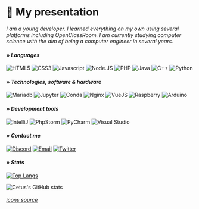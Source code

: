 # 👋 My presentation

*I am a young developer. I learned everything on my own using several platforms including OpenClassRoom. I am currently studying computer science with the aim of being a computer engineer in several years.*

#### **» *Languages***<br>
![HTML5](https://img.shields.io/badge/HTML5-E34F26?style=for-the-badge&logo=html5&logoColor=white)
![CSS3](https://img.shields.io/badge/CSS3-1572B6?style=for-the-badge&logo=css3&logoColor=white)
![Javascript](https://img.shields.io/badge/JavaScript-323330?style=for-the-badge&logo=javascript&logoColor=F7DF1E)
![Node.JS](https://img.shields.io/badge/Node.js-339933?style=for-the-badge&logo=nodedotjs&logoColor=white)
![PHP](https://img.shields.io/badge/PHP-777BB4?style=for-the-badge&logo=php&logoColor=white)
![Java](https://img.shields.io/badge/Java-ED8B00?style=for-the-badge&logo=java&logoColor=white)
![C++](https://img.shields.io/badge/C%2B%2B-00599C?style=for-the-badge&logo=c%2B%2B&logoColor=white)
![Python](https://img.shields.io/badge/Python-3776AB?style=for-the-badge&logo=python&logoColor=white)

#### **» *Technologies, software & hardware***<br>
![Mariadb](https://img.shields.io/badge/MariaDB-003545?style=for-the-badge&logo=mariadb&logoColor=white)
![Jupyter](https://img.shields.io/badge/Jupyter-F37626.svg?&style=for-the-badge&logo=Jupyter&logoColor=white)
![Conda](https://img.shields.io/badge/conda-342B029.svg?&style=for-the-badge&logo=anaconda&logoColor=white)
![Nginx](https://img.shields.io/badge/Nginx-009639?style=for-the-badge&logo=nginx&logoColor=white)
![VueJS](https://img.shields.io/badge/Vue.js-35495E?style=for-the-badge&logo=vuedotjs&logoColor=4FC08D)
![Raspberry](https://img.shields.io/badge/Raspberry%20Pi-A22846?style=for-the-badge&logo=Raspberry%20Pi&logoColor=white)
![Arduino](https://img.shields.io/badge/Arduino-00979D?style=for-the-badge&logo=Arduino&logoColor=white)

#### **» *Development tools***<br>
![IntelliJ](https://img.shields.io/badge/IntelliJIDEA-000000.svg?style=for-the-badge&logo=intellij-idea&logoColor=white)
![PhpStorm](https://img.shields.io/badge/phpstorm-143?style=for-the-badge&logo=phpstorm&logoColor=black&color=black&labelColor=darkorchid)
![PyCharm](https://img.shields.io/badge/PyCharm-000000.svg?&style=for-the-badge&logo=PyCharm&logoColor=white)
![Visual Studio](https://img.shields.io/badge/Visual_Studio-5C2D91?style=for-the-badge&logo=visual%20studio&logoColor=white)

#### **» *Contact me***<br>
[![Discord](https://img.shields.io/badge/Discord-7289DA?style=for-the-badge&logo=discord&logoColor=white)](https://discord.com/users/522123053581467669)
[![Email](https://img.shields.io/badge/Gmail-D14836?style=for-the-badge&logo=gmail&logoColor=white)](mailto:cetus@ik.me)
[![Twitter](https://img.shields.io/badge/Twitter-1DA1F2?style=for-the-badge&logo=twitter&logoColor=white)](https://twitter.com/dev_cetus)

#### **» *Stats***

[![Top Langs](https://github-readme-stats.vercel.app/api/top-langs/?username=dev-cetus&layout=compact)](#)

![Cetus's GitHub stats](https://github-readme-stats.vercel.app/api?username=dev-cetus&show_icons=true&theme=vue)
<br>
<br>
*[icons source](https://github.com/alexandresanlim/Badges4-README.md-Profile)*
